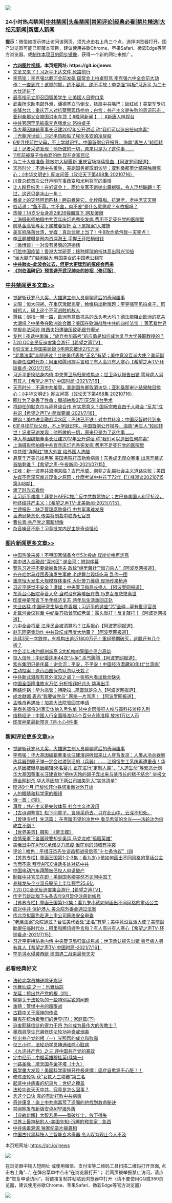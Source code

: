 ![](https://raw.githubusercontent.com/fqnews/bnews/master/64photo/fqnews-qr.jpg)

<div id="tt">
<h3>24小时热点禁闻|<a href="#%E4%B8%AD%E5%85%B1%E7%A6%81%E9%97%BB%E6%9B%B4%E5%A4%9A%E6%96%87%E7%AB%A0">中共禁闻</a>|<a href="#%E5%9B%BE%E7%89%87%E6%96%B0%E9%97%BB%E6%9B%B4%E5%A4%9A%E6%96%87%E7%AB%A0">头条禁闻</a>|<a href="#%E6%96%B0%E9%97%BB%E8%AF%84%E8%AE%BA%E6%9B%B4%E5%A4%9A%E6%96%87%E7%AB%A0">禁闻评论|<a href="#%E5%BF%85%E7%9C%8B%E7%BB%8F%E5%85%B8%E5%A5%BD%E6%96%87">经典必看|<a href="/video.md#%E7%A6%81%E7%89%87%E7%B2%BE%E9%80%89">禁片精选</a>|<a href="https://github.com/fqnews/djy/blob/master/gb/nf1351518.md#1">大纪元新闻</a>|<a href="https://github.com/fqnews/ntdtv/blob/master/gb/prog204.md#1">新唐人新闻</a></h3>
<div><b>提示：</b>微信如提示停止访问该网页，须先点击右上角三个点，选择浏览器打开。国产浏览器可能已屏蔽本项目，建议使用谷歌Chrome、苹果Safari、微软Edge等官方浏览器。或<a href="https://github.com/fqnews/bnews/blob/master/%E5%88%B6%E4%BD%9Cgit%E7%A6%81%E9%97%BB%E9%95%9C%E5%83%8F.md">制作本项目的同步镜像</a>，获得一个新的网址来推广。</div>
<ul>
<li><b><a href="http://d1.bdrive.tk/64.mp4" target="_blank">六四图片视频</a>，本页短网址: https://git.io/jnews</b></li>
<li><a href="/ccpdope/20210716/1588091.md">文革又来了！习近平下达文件 死路前行</a></li>
<li><a href="/comments/20210716/1588126.md">李燕铭：李克强北戴河会前发飙 国常会上拍桌怒骂 李克强六中全会前大动作：一查到底！该抓的抓，绝不容忍、绝不手软！李克强“叫板”习近平 为二十大仕途拼了</a></li>
<li><a href="/comments/20210716/1588199.md">最高指示立即召回留美学生 让美国人目瞪口呆</a></li>
<li><a href="/bannedvideo/20210716/1588166.md">武毒所求助电邮外泄，谭德塞立马倒戈，猛扇中共嘴巴；破红线！美空军专机突降台北；重庆万人对抗警察现场枪响；白宫：共产主义是失败的意识形态；亚利桑那父女被困洪水车顶【 #晚间新闻 】｜  #新唐人电视台</a></li>
<li><a href="/cnnews/20210716/1588203.md">中共官网罕见披露李克强发火 怒拍桌子</a></li>
<li><a href="/cbnews/20210716/1588364.md">华大基因编辑董事长汪建2017年公开讲话 称“我们可以造出任何病毒”</a></li>
<li><a href="/ssgc/20210716/1588159.md">〖兲朝浮世绘〗习近平热脸贴了埃尔多安的冷屁股</a></li>
<li><a href="/comments/20210716/1588420.md">6岁寻找前世父母，不上学就识字。中国首例公开报导，海南“再生人”轮回转世！记者采访发现：他所做的一切，原来只是为了这件事 ......</a></li>
<li><a href="/cnnews/20210716/1588577.md">11年前被章子怡抛弃的他 现在身家百亿</a></li>
<li><a href="/cnnews/20210716/1588272.md">为二十大做准备 陈敏尔大秘履新 重庆官场持续换血 【阿波罗网报道】</a></li>
<li><a href="/cbnews/20210716/1588558.md">天亮时分：不满中共羞辱，美副国务卿取消访华；亚利桑那审计结果触目惊心；《中华文明史》网友问答（政论天下第468集 20210716）</a></li>
<li><a href="/bannedvideo/20210716/1588402.md">川普总统首次公开声明军事政变和米利将军的事情</a></li>
<li><a href="/bannedvideo/20210716/1588453.md">让人瞠目结舌！在听证会上，两位专家不断抛出震撼弹，令人浮想联翩！不过，这还只是冰山一角！</a></li>
<li><a href="/health/20210716/1588381.md">餐桌上的天然阿司匹林！睡前煮碗它，化栓降脂、抗衰老，老中医天天喝</a></li>
<li><a href="/lifebaike/20210716/1588395.md">俗话说：“鱼不蒜，牛不韭，肉不姜”是什么意思呢？有依据吗？</a></li>
<li><a href="/cbnews/20210716/1588168.md">热搜！14岁少女身高2米26独霸篮下 网友傻眼</a></li>
<li><a href="/cbnews/20210716/1588312.md">上海摄影师拍摄中共百年庆灯光秀突发病 费用不足死在党的医院里</a></li>
<li><a href="/cnnews/20210716/1588523.md">前基金高管与女下属被妻捉奸 女下属报案1人被捕</a></li>
<li><a href="/bannedvideo/20210716/1588576.md">美军机降落台湾，党媒：真动武就上当了！牛B吹炸承包我一天笑点！</a></li>
<li><a href="/yule/20210716/1588537.md">李亚鹏被曝是圈内资深海王 手握王菲把柄借钱</a></li>
<li><a href="/ssgc/20210716/1588160.md">〖微博谈〗一对没有灵魂的道德婊</a></li>
<li><a href="/comments/20210716/1588274.md">打脸中国疫苗！香港大学研究：接种辉瑞的抗体高出科兴10倍</a></li>
<li><a href="/yule/20210716/1588524.md">“坐大腿门”越闹越大 韩国美女的中国老公翻车</a></li>
<li><b><a href="/comments/20200211/1275071.md" target="_blank">中共肺炎-此波会过去，但更大更猛烈的瘟疫会再来</a></b></li>
<li><b><a href="/comments/20200207/1272816.md" target="_blank">《刘伯温碑记》预言避开武汉肺炎的妙招（修订版）</a></b></li>
</ul>
</div>

<div class="catlist">
<h3><a href="/cbnews/" target="_blank">中共禁闻</a><span><a href="/cbnews/" target="_blank" rel="nofollow">更多文章>></a></span></h3>
<ul>
<li><a href="/comments/20210717/1588738.md" target="_blank">觉醒斩获罗马大奖，大雄邀主创人员聊聊背后的奇闻趣事</a></li>
<li><a href="/cbnews/20210717/1588722.md" target="_blank">文昭：恒大闯祸、在重庆激起民变，给维稳出新难题；李克强罕见拍桌子、怒喊抓人，碰上这个不可战胜的敌人</a></li>
<li><a href="/cbnews/20210717/1588709.md" target="_blank">萧铭：剑指一带一路，欧洲有意做抗共的龙头老大吗？德法能阻止欧洲的抗共大潮吗？中美争夺欧洲谁会赢？美国在欧洲战胜中共的四样法宝 ｜萧茗看世界</a></li>
<li><a href="/cbnews/20210717/1588666.md" target="_blank">举报非法采砂 陕西夫妇遭碾压致死细节曝光</a></li>
<li><a href="/cbnews/20210717/1588658.md" target="_blank">专栏 | 夜话中南海：“放弃参加高考”的应勇是如何成为复旦大学兼职教授的？</a></li>
<li><a href="/comments/20210717/1588635.md" target="_blank">7.20 DC全民反迫害集会游行【希望之声TV】</a></li>
<li><a href="/cbnews/20210717/1588617.md" target="_blank">8旬汉爱上异国美娇娘 5年网恋被诈270万元</a></li>
<li><a href="/comments/20210717/1588599.md" target="_blank">“老鹰法案”众院通过？台驻美代表处“正名”有望；美中竟没互派大使？美前副助卿任临时代办；阿里和腾讯握手言和？有人高兴有人寒心【希望之声TV-环球看点-2021/7/15】</a></li>
<li><a href="/comments/20210717/1588598.md" target="_blank">习近平更换贴身内侍 中央警卫局归属成焦点；世卫承认报告出错 零号病人另有其人【希望之声TV-中国时局&#8211;2021/7/16】</a></li>
<li><a href="/cbnews/20210716/1588558.md" target="_blank">天亮时分：不满中共羞辱，美副国务卿取消访华；亚利桑那审计结果触目惊心；《中华文明史》网友问答（政论天下第468集 20210716）</a></li>
<li><a href="/cbnews/20210716/1588522.md" target="_blank">网红为了美丢了性命：腿部抽脂3万1天5到8台手术</a></li>
<li><a href="/comments/20210716/1588498.md" target="_blank">将卸任的默克尔与拜登谈合作 有实质意义？国际宗教自由千人峰会 “反共”成共识【希望之声TV-两岸要闻-2021/7/16】</a></li>
<li><a href="/cbnews/20210716/1588495.md" target="_blank">脱钩！美中进金融战深水区；巴铁已不铁！对中共转冷；中国反智时代到来</a></li>
<li><a href="/comments/20210716/1588420.md" target="_blank">6岁寻找前世父母，不上学就识字。中国首例公开报导，海南“再生人”轮回转世！记者采访发现：他所做的一切，原来只是为了这件事 &#8230;&#8230;</a></li>
<li><a href="/cbnews/20210716/1588364.md" target="_blank">华大基因编辑董事长汪建2017年公开讲话 称“我们可以造出任何病毒”</a></li>
<li><a href="/cbnews/20210716/1588312.md" target="_blank">上海摄影师拍摄中共百年庆灯光秀突发病 费用不足死在党的医院里</a></li>
<li><a href="/cbnews/20210716/1588282.md" target="_blank">中共借“洋网红”搞大外宣 给外国人洗脑</a></li>
<li><a href="/comments/20210716/1588263.md" target="_blank">悬赏千万美元找黑客 美国务院打击勒索病毒！东奥成无观众赛事 出席开幕式首脑剩谁？【希望之声-午夜新闻-2021/07/15】</a></li>
<li><a href="/cbnews/20210716/1588262.md" target="_blank">江峰：新一波弃共浪潮来临？古巴示威、南非之乱揭社会主义道路失败；美国左媒不愿深究南非现象之原因；什麽考试中共花了72年【江峰漫谈20210715第348期】</a></li>
<li><a href="/comments/20210716/1588247.md" target="_blank">渡了时光去看你</a></li>
<li><a href="/comments/20210716/1588215.md" target="_blank">让习近平难堪？拜登在APEC推广反中共数贸协定；古巴裔美国人和平抗议，吁终结共产主义；【希望之声TV-北美新闻-2021/7/15】</a></li>
<li><a href="/cbnews/20210716/1588191.md" target="_blank">兰德报告：缺乏管理腐败盛行 中共军事难发展</a></li>
<li><a href="/cbnews/20210716/1588190.md" target="_blank">香港局势恶化 传美将制裁中联办七官员</a></li>
<li><a href="/comments/20210716/1588162.md" target="_blank">曹长青∶共产党之邪超想像</a></li>
<li><a href="/cbnews/20210716/1588169.md" target="_blank">杂音噪音不断？习竟批党内民主是奇谈怪论</a></li>

</ul>
</div>
<div class="catlist">
<h3><a href="/topimagenews/" target="_blank">图片新闻</a><span><a href="/topimagenews/" target="_blank" rel="nofollow">更多文章>></a></span></h3>
<ul>
<li><a href="/topimagenews/20210717/1588653.md" target="_blank">中国热浪来袭！不甩国家储备今年5次投放 煤炭价格再走高</a></li>
<li><a href="/topimagenews/20210716/1587997.md" target="_blank">美中进入金融战“深水区” 谢金河：脱钩序幕</a></li>
<li><a href="/topimagenews/20210715/1587586.md" target="_blank">警告习近平不要做赫鲁晓夫 政敌“绵里藏针”“借刀杀人”【阿波罗网报道】</a></li>
<li><a href="/topimagenews/20210715/1587554.md" target="_blank">齐齐哈尔马戏团表演发生事故 老虎舞台现场吃马 乱作一团</a></li>
<li><a href="/topimagenews/20210715/1587536.md" target="_blank">重庆恒大发生大规模群体事件 大批警力维稳 现场传来枪声</a></li>
<li><a href="/topimagenews/20210715/1587502.md" target="_blank">习近平感觉不安全？港媒：中央警卫局局长换人 【阿波罗网报道】</a></li>
<li><a href="/topimagenews/20210715/1587324.md" target="_blank">东莞台心医院草菅人命 当时没有筹够医疗费 15岁女孩悲惨离世</a></li>
<li><a href="/topimagenews/20210715/1587248.md" target="_blank">印度神童预言下半年经济复苏 两年后生活重回正轨</a></li>
<li><a href="/topimagenews/20210714/1587052.md" target="_blank">失业凶猛 中国研究生毕业卷香烟；习近平的这些“芯”全碎&#8230;罕有批评官员</a></li>
<li><a href="/topimagenews/20210714/1586860.md" target="_blank">北戴河会议将至 中纪委刀指曾庆红老巢：露头就打！反复敲打！【阿波罗网报道】</a></li>
<li><a href="/topimagenews/20210713/1586149.md" target="_blank">六中全会将至 江泽民会被清算吗？江系担心【阿波罗网报道】</a></li>
<li><a href="/topimagenews/20210713/1586069.md" target="_blank">赵乐际密集动作 中共政坛或再度大地震？【阿波罗网报道】</a></li>
<li><a href="/topimagenews/20210713/1586042.md" target="_blank">连续3天一字跌停，有机构出逃近1800万元！重组预期破灭，这股还有几个板？</a></li>
<li><a href="/topimagenews/20210713/1585784.md" target="_blank">中企半年违约额创新高 3大机构响警国企债台高筑</a></li>
<li><a href="/topimagenews/20210712/1585372.md" target="_blank">惊人信号！中纪委连用44次“斗争” 杀气腾腾 【阿波罗网报道】</a></li>
<li><a href="/topimagenews/20210712/1585184.md" target="_blank">紫光集团只是序幕！谢金河：平安，不平安！中国经济潜藏90年代‘台湾病’</a></li>
<li><a href="/topimagenews/20210711/1584916.md" target="_blank">主动投案！原山西国保总队总队长栽了</a></li>
<li><a href="/topimagenews/20210711/1584789.md" target="_blank">中共新式潜舰有意外沉没之虞？一张照片看出致命缺失</a></li>
<li><a href="/topimagenews/20210711/1584605.md" target="_blank">中国全面降准放水万亿 分析指非好兆头 势再出手</a></li>
<li><a href="/topimagenews/20210710/1584331.md" target="_blank">网络炸锅！华为高管：特斯拉…简直就是杀人【阿波罗网报道】</a></li>
<li><a href="/topimagenews/20210710/1584260.md" target="_blank">成龙献媚 表态“我要做党员” 网络一片骂声！【阿波罗网报道】</a></li>
<li><a href="/topimagenews/20210710/1584235.md" target="_blank">孟晚舟再遇挫！加拿大法院驳回其申请</a></li>
<li><a href="/topimagenews/20210710/1584006.md" target="_blank">美商务部将34家实体纳入黑名单 14中企因侵犯人权与高科技监控入列</a></li>
<li><a href="/topimagenews/20210710/1583935.md" target="_blank">维稳经济！中国人行全面降准0.5个百分点降准释 放水1万亿人币</a></li>
<li><a href="/topimagenews/20210709/1583469.md" target="_blank">印度神童最新预言 7月小心4件事</a></li>

</ul>
</div>
<div class="catlist">
<h3><a href="/comments/" target="_blank">新闻评论</a><span><a href="/comments/" target="_blank" rel="nofollow">更多文章>></a></span></h3>
<ul>
<li><a href="/comments/20210717/1588738.md" target="_blank">觉醒斩获罗马大奖，大雄邀主创人员聊聊背后的奇闻趣事</a></li>
<li><a href="/comments/20210717/1588737.md" target="_blank">李燕铭：华大基因编辑董事长汪建演讲听起来让人脊背发凉：人类从冷兵器到热兵器到原子弹一定会过渡到活的（兵器）…… 江绵恒生工系统再遭重击！华大基因被曝基因编辑58名婴儿 正在进行“定制人类”、“人造生命”等邪恶计划 华大基因董事长汪建宣称“把林志玲的卵子弄出来与某市长的精子结合” 举报文遭全网封杀 华大基因旗下两公司被美列入“实体清单”</a></li>
<li><a href="/comments/20210717/1588735.md" target="_blank">暌违9个月 巴黎埃菲尔铁塔重新对外开放</a></li>
<li><a href="/comments/20210717/1588734.md" target="_blank">人的眼睛和科学家的眼镜</a></li>
<li><a href="/comments/20210717/1588732.md" target="_blank">诗一首：《望》</a></li>
<li><a href="/comments/20210717/1588706.md" target="_blank">拜登：共产主义是失败体系 社会主义也没用</a></li>
<li><a href="/comments/20210717/1588705.md" target="_blank">【古诗词鉴赏】松下问童子，言师采药去。只在此山中，云深不知处。</a></li>
<li><a href="/comments/20210717/1588704.md" target="_blank">【曾铮专栏】生活篇： 在黑暗无望的浊世中 看见希望的金光——法轮功为何屹立不倒？</a></li>
<li><a href="/comments/20210717/1588683.md" target="_blank">【世界美景】摄影：《帝王蝶》</a></li>
<li><a href="/comments/20210717/1588680.md" target="_blank">疫情笼罩下各国政要却步奥运 马克龙成“孤胆英雄”</a></li>
<li><a href="/comments/20210717/1588662.md" target="_blank">美俄日中在APEC承诺尽力抗疫 但在别的领域有冲突</a></li>
<li><a href="/comments/20210717/1588657.md" target="_blank">评论 | 唯色：平措汪杰先生谈昌都战役后签“十七条协议”（四</a></li>
<li><a href="/comments/20210717/1588652.md" target="_blank">【苏苏专栏】童画王国第1-2-3集：看九岁小孩如何画出不同风格的童话公主</a></li>
<li><a href="/comments/20210717/1588650.md" target="_blank">含而不露 拜登APEC讲话多处对抗中共</a></li>
<li><a href="/comments/20210717/1588649.md" target="_blank">中国电动汽车拜腾被债权人申请破产</a></li>
<li><a href="/comments/20210717/1588638.md" target="_blank">制裁中共官员在即！美副国务卿突然不访问中国了</a></li>
<li><a href="/comments/20210717/1588637.md" target="_blank">养猪龙头企业温氏股份上半年预亏25.6亿</a></li>
<li><a href="/comments/20210717/1588635.md" target="_blank">7.20 DC全民反迫害集会游行【希望之声TV】</a></li>
<li><a href="/comments/20210717/1588634.md" target="_blank">传字节跳动旗下头条去年9月暂停注册新帐号</a></li>
<li><a href="/comments/20210717/1588625.md" target="_blank">【苏苏专栏】童画王国第1-2集：看九岁小孩如何画出不同风格的童话公主</a></li>
<li><a href="/comments/20210717/1588622.md" target="_blank">应对中共 保护港人 美众院外委会通过法案</a></li>
<li><a href="/comments/20210717/1588610.md" target="_blank">传北京拟豁免赴港上市公司网络安全审查</a></li>
<li><a href="/comments/20210717/1588599.md" target="_blank">“老鹰法案”众院通过？台驻美代表处“正名”有望；美中竟没互派大使？美前副助卿任临时代办；阿里和腾讯握手言和？有人高兴有人寒心【希望之声TV-环球看点-2021/7/15】</a></li>
<li><a href="/comments/20210717/1588598.md" target="_blank">习近平更换贴身内侍 中央警卫局归属成焦点；世卫承认报告出错 零号病人另有其人【希望之声TV-中国时局&#8211;2021/7/16】</a></li>
<li><a href="/comments/20210717/1588596.md" target="_blank">罕见洪水侵袭西欧 德国遇二战来最惨天灾</a></li>

</ul>
</div>

<div class="catlist">
<h3>必看经典好文</h3>
<ul>
<li><a href="/health/20170626/780263.md" target="_blank">法轮功学员神通除牙疼记</a></li>
<li><a href="/tculture/20170710/789533.md" target="_blank">乐舞仙踪 之一：乐舞仙踪</a></li>
<li><a href="/comments/20200930/1405812.md" target="_blank">龙延：挖出共产党的根（四）</a></li>
<li><a href="/comments/20190417/1114875.md" target="_blank">聊聊关于法轮功的一些特别尖锐的问题</a></li>
<li><a href="/comments/20200717/1362287.md" target="_blank">重磅：警惕中共的超限战</a></li>
<li><a href="/ccpdope/20200531/1337409.md" target="_blank">古籍中关于瘟神的传说</a></li>
<li><a href="/topimagenews/20180530/950691.md" target="_blank">魔鬼在统治着我们的世界(11)：家庭篇(下)</a></li>
<li><a href="/comments/20200622/1346846.md" target="_blank">迫害耶稣信徒的得力干将  为何成为最伟大的传教士？</a></li>
<li><a href="/topimagenews/20210214/1487270.md" target="_blank">墨西哥孪生兄弟修炼法轮功神奇戒烟毒</a></li>
<li><a href="/comments/20200629/1352460.md" target="_blank">挖出共产党的根（一）光照帮的成立和败露</a></li>
<li><a href="/health/20170626/780270.md" target="_blank">仅三小时，法轮功学员神通祛除心脏病</a></li>
<li><a href="/bookonline/20131116/201054.md" target="_blank">《九评共产党》之三 评中国共产党的暴政</a></li>
<li><a href="/tculture/20161028/606931.md" target="_blank">定中经历：巾帼英雄穆桂英(续集一)</a></li>
<li><a href="/topimagenews/20180327/919935.md" target="_blank">一路圣缘：摩天国与金字塔（十九）</a></li>
<li><a href="/comments/20201115/1431139.md" target="_blank">医学重大发现！美国科学家揭开终极底牌：癌症自愈源于心脏！！</a></li>
<li><a href="/comments/20210328/1514058.md" target="_blank">修炼法轮功 获“女铁人三项赛”第三名</a></li>
<li><a href="/comments/20200702/1354076.md" target="_blank">起底中共病毒的纪录片：世纪之掩盖</a></li>
<li><a href="/comments/20210308/1500552.md" target="_blank">法轮功说天灭中共，究竟是怎么回事？</a></li>
<li><a href="/comments/20200707/1357090.md" target="_blank">念这个口诀 真的有助打败中共病毒</a></li>
<li><a href="/topimagenews/20210131/1478453.md" target="_blank">奇迹康复！染上中共病毒写了遗嘱的他找到救命秘诀</a></li>
<li><a href="/comments/20200627/783266.md" target="_blank">禁闻网发布新版安卓APP海外版</a></li>
<li><a href="/comments/20201217/1449706.md" target="_blank">【典故新解】大智若愚——看破红尘，放下得失</a></li>
<li><a href="/comments/20200605/783244.md" target="_blank">世界上最神秘的人-美国先知-沉睡的预言家：凯西</a></li>
<li><a href="/ccpdope/20200412/1311165.md" target="_blank">中共病毒溯源 独家纪录片揭真相</a></li>
<li><a href="/comments/20210223/1492497.md" target="_blank">中国古代黑科技人工智能玄术奇器 令人叹为观止今人不及</a></li>

</ul>
</div>

本页短网址: https://git.io/jnews

![](https://raw.githubusercontent.com/fqnews/bnews/master/64photo/fqnews-qr.jpg)

在浏览器中输入短网址 或使用微信、支付宝等二维码工具扫描二维码打开页面, 点击右上角"...", 在弹出菜单中点击“在浏览器打开”； 若网页被举报禁止访问，请点击“恢复申请访问”，将链接复制并粘贴到浏览器中打开（请不要使用QQ或360浏览器，建议使用谷歌Chrome、苹果Safari、微软Edge等官方浏览器）

![](https://raw.githubusercontent.com/fqnews/bnews/master/64photo/wx.jpg)